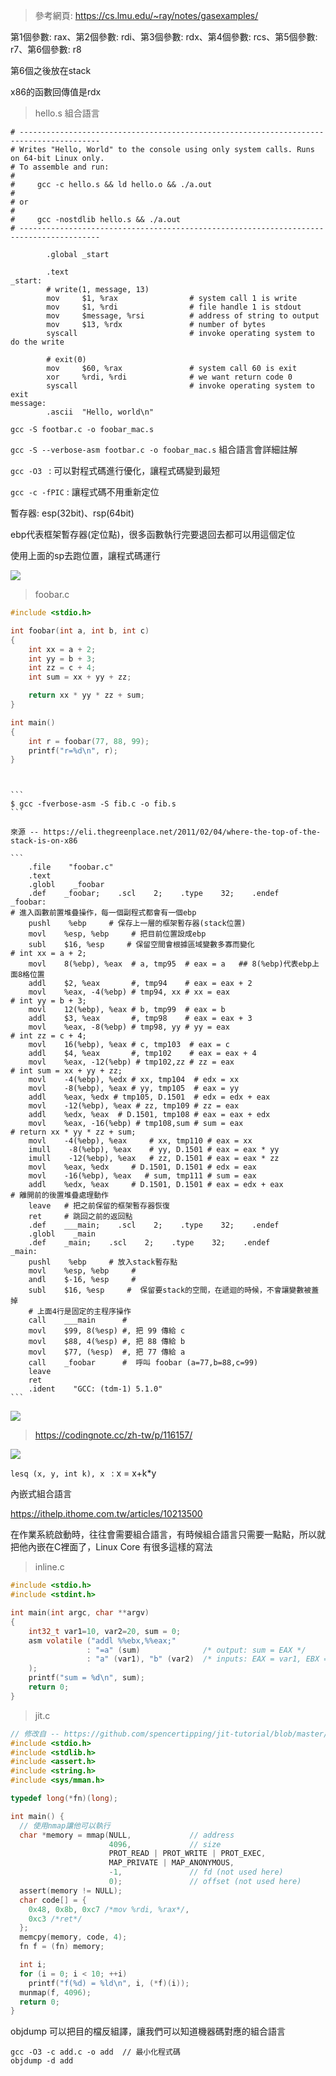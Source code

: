 > 參考網頁: https://cs.lmu.edu/~ray/notes/gasexamples/

第1個參數: rax、第2個參數: rdi、第3個參數: rdx、第4個參數: rcs、第5個參數: r7、第6個參數: r8

第6個之後放在stack

x86的函數回傳值是rdx

> hello.s 組合語言

```assembly
# ----------------------------------------------------------------------------------------
# Writes "Hello, World" to the console using only system calls. Runs on 64-bit Linux only.
# To assemble and run:
#
#     gcc -c hello.s && ld hello.o && ./a.out
#
# or
#
#     gcc -nostdlib hello.s && ./a.out
# ----------------------------------------------------------------------------------------

        .global _start

        .text
_start:
        # write(1, message, 13)
        mov     $1, %rax                # system call 1 is write
        mov     $1, %rdi                # file handle 1 is stdout
        mov     $message, %rsi          # address of string to output
        mov     $13, %rdx               # number of bytes
        syscall                         # invoke operating system to do the write

        # exit(0)
        mov     $60, %rax               # system call 60 is exit
        xor     %rdi, %rdi              # we want return code 0
        syscall                         # invoke operating system to exit
message:
        .ascii  "Hello, world\n"
```





`gcc -S footbar.c -o foobar_mac.s`



`gcc -S --verbose-asm footbar.c -o foobar_mac.s` 組合語言會詳細註解



`gcc -O3 ` : 可以對程式碼進行優化，讓程式碼變到最短



`gcc -c -fPIC` : 讓程式碼不用重新定位





暫存器: esp(32bit)、rsp(64bit)

ebp代表框架暫存器(定位點)，很多函數執行完要退回去都可以用這個定位

使用上面的sp去跑位置，讓程式碼運行



![](picture/footC.png)

> foobar.c

```c
#include <stdio.h>

int foobar(int a, int b, int c)
{
    int xx = a + 2;
    int yy = b + 3;
    int zz = c + 4;
    int sum = xx + yy + zz;

    return xx * yy * zz + sum;
}

int main()
{
    int r = foobar(77, 88, 99);
    printf("r=%d\n", r);
}

```



````assembly


```
$ gcc -fverbose-asm -S fib.c -o fib.s
```

來源 -- https://eli.thegreenplace.net/2011/02/04/where-the-top-of-the-stack-is-on-x86

```
    .file    "foobar.c"
    .text
    .globl    _foobar
    .def    _foobar;    .scl    2;    .type    32;    .endef
_foobar:
# 進入函數前置堆疊操作，每一個副程式都會有一個ebp
    pushl    %ebp     # 保存上一層的框架暫存器(stack位置)
    movl    %esp, %ebp     # 把目前位置設成ebp
    subl    $16, %esp     # 保留空間會根據區域變數多寡而變化
# int xx = a + 2;
    movl    8(%ebp), %eax  # a, tmp95  # eax = a   ## 8(%ebp)代表ebp上面8格位置
    addl    $2, %eax       #, tmp94    # eax = eax + 2 
    movl    %eax, -4(%ebp) # tmp94, xx # xx = eax
# int yy = b + 3;
    movl    12(%ebp), %eax # b, tmp99  # eax = b
    addl    $3, %eax       #, tmp98    # eax = eax + 3
    movl    %eax, -8(%ebp) # tmp98, yy # yy = eax
# int zz = c + 4;
    movl    16(%ebp), %eax # c, tmp103  # eax = c
    addl    $4, %eax       #, tmp102    # eax = eax + 4
    movl    %eax, -12(%ebp) # tmp102,zz # zz = eax
# int sum = xx + yy + zz;
    movl    -4(%ebp), %edx # xx, tmp104  # edx = xx 
    movl    -8(%ebp), %eax # yy, tmp105  # eax = yy
    addl    %eax, %edx # tmp105, D.1501  # edx = edx + eax 
    movl    -12(%ebp), %eax # zz, tmp109 # zz = eax
    addl    %edx, %eax  # D.1501, tmp108 # eax = eax + edx
    movl    %eax, -16(%ebp) # tmp108,sum # sum = eax
# return xx * yy * zz + sum;
    movl    -4(%ebp), %eax     # xx, tmp110 # eax = xx
    imull    -8(%ebp), %eax    # yy, D.1501 # eax = eax * yy
    imull    -12(%ebp), %eax   # zz, D.1501 # eax = eax * zz
    movl    %eax, %edx     # D.1501, D.1501 # edx = eax
    movl    -16(%ebp), %eax   # sum, tmp111 # sum = eax
    addl    %edx, %eax     # D.1501, D.1501 # eax = edx + eax
# 離開前的後置堆疊處理動作
    leave   # 把之前保留的框架暫存器恢復
    ret     # 跳回之前的返回點
    .def    ___main;    .scl    2;    .type    32;    .endef
    .globl    _main
    .def    _main;    .scl    2;    .type    32;    .endef
_main:
    pushl    %ebp     # 放入stack暫存點
    movl    %esp, %ebp     # 
    andl    $-16, %esp     #
    subl    $16, %esp     #  保留要stack的空間，在遞迴的時候，不會讓變數被蓋掉
    # 上面4行是固定的主程序操作
    call    ___main      #
    movl    $99, 8(%esp) #, 把 99 傳給 c
    movl    $88, 4(%esp) #, 把 88 傳給 b
    movl    $77, (%esp)  #, 把 77 傳給 a
    call    _foobar      #  呼叫 foobar (a=77,b=88,c=99)
    leave
    ret
    .ident    "GCC: (tdm-1) 5.1.0"
```
````



![](picture/ebpesp.png)



> https://codingnote.cc/zh-tw/p/116157/

![](picture/組合語言stack概念.png)



`lesq (x, y, int k), x ` : x = x+k*y





內嵌式組合語言

https://ithelp.ithome.com.tw/articles/10213500

在作業系統啟動時，往往會需要組合語言，有時候組合語言只需要一點點，所以就把他內嵌在C裡面了，Linux Core 有很多這樣的寫法

> inline.c

```c
#include <stdio.h>
#include <stdint.h>

int main(int argc, char **argv)
{
    int32_t var1=10, var2=20, sum = 0;
    asm volatile ("addl %%ebx,%%eax;"
                 : "=a" (sum)              /* output: sum = EAX */
                 : "a" (var1), "b" (var2)  /* inputs: EAX = var1, EBX = var2 */
    );
    printf("sum = %d\n", sum);
    return 0;
}
```



> jit.c

```c
// 修改自 -- https://github.com/spencertipping/jit-tutorial/blob/master/jitproto.c
#include <stdio.h>
#include <stdlib.h>
#include <assert.h>
#include <string.h>
#include <sys/mman.h>

typedef long(*fn)(long);

int main() {
  // 使用nmap讓他可以執行
  char *memory = mmap(NULL,             // address
                      4096,             // size
                      PROT_READ | PROT_WRITE | PROT_EXEC,
                      MAP_PRIVATE | MAP_ANONYMOUS,
                      -1,               // fd (not used here)
                      0);               // offset (not used here)
  assert(memory != NULL);
  char code[] = {
    0x48, 0x8b, 0xc7 /*mov %rdi, %rax*/, 
    0xc3 /*ret*/
  };
  memcpy(memory, code, 4);
  fn f = (fn) memory;

  int i;
  for (i = 0; i < 10; ++i)
    printf("f(%d) = %ld\n", i, (*f)(i));
  munmap(f, 4096);
  return 0;
}
```



objdump 可以把目的檔反組譯，讓我們可以知道機器碼對應的組合語言

```
gcc -O3 -c add.c -o add  // 最小化程式碼
objdump -d add
```

